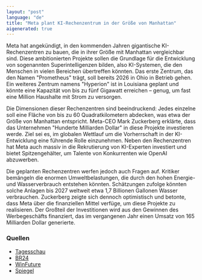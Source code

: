 ```yaml
---
layout: "post"
language: "de"
title: "Meta plant KI-Rechenzentrum in der Größe von Manhattan"
aigenerated: true
---
```


Meta hat angekündigt, in den kommenden Jahren gigantische KI-Rechenzentren zu bauen, die in ihrer Größe mit Manhattan vergleichbar sind. Diese ambitionierten Projekte sollen die Grundlage für die Entwicklung von sogenannten Superintelligenzen bilden, also KI-Systemen, die den Menschen in vielen Bereichen übertreffen könnten. Das erste Zentrum, das den Namen "Prometheus" trägt, soll bereits 2026 in Ohio in Betrieb gehen. Ein weiteres Zentrum namens "Hyperion" ist in Louisiana geplant und könnte eine Kapazität von bis zu fünf Gigawatt erreichen – genug, um fast eine Million Haushalte mit Strom zu versorgen.

<!--more-->

Die Dimensionen dieser Rechenzentren sind beeindruckend: Jedes einzelne soll eine Fläche von bis zu 60 Quadratkilometern abdecken, was etwa der Größe von Manhattan entspricht. Meta-CEO Mark Zuckerberg erklärte, dass das Unternehmen "Hunderte Milliarden Dollar" in diese Projekte investieren werde. Ziel sei es, im globalen Wettlauf um die Vorherrschaft in der KI-Entwicklung eine führende Rolle einzunehmen. Neben den Rechenzentren hat Meta auch massiv in die Rekrutierung von KI-Experten investiert und bietet Spitzengehälter, um Talente von Konkurrenten wie OpenAI abzuwerben.

Die geplanten Rechenzentren werfen jedoch auch Fragen auf. Kritiker bemängeln die enormen Umweltbelastungen, die durch den hohen Energie- und Wasserverbrauch entstehen könnten. Schätzungen zufolge könnten solche Anlagen bis 2027 weltweit etwa 1,7 Billionen Gallonen Wasser verbrauchen. Zuckerberg zeigte sich dennoch optimistisch und betonte, dass Meta über die finanziellen Mittel verfüge, um diese Projekte zu realisieren. Der Großteil der Investitionen wird aus den Gewinnen des Werbegeschäfts finanziert, das im vergangenen Jahr einen Umsatz von 165 Milliarden Dollar generierte.

### Quellen
- [Tagesschau](https://www.tagesschau.de/wirtschaft/technologie/ki-zuckerberg-meta-pentagon-xai-musk-100.html)
- [BR24](https://www.br.de/nachrichten/netzwelt/metas-gigantomanie-ki-rechenzentrum-so-gross-wie-manhattan,Ur1PTyj)
- [WinFuture](https://winfuture.de/news,152259.html)
- [Spiegel](https://www.spiegel.de/netzwelt/meta-mark-zuckerberg-kuendigt-riesige-ki-rechenzentren-an-so-gross-wie-manhattan-a-46db9af9-43d3-45a1-a93a-ebcbc7d345cc)
